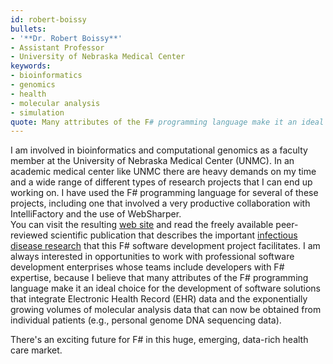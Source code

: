 ```yaml
---
id: robert-boissy
bullets:
- '**Dr. Robert Boissy**'
- Assistant Professor
- University of Nebraska Medical Center
keywords:
- bioinformatics
- genomics
- health
- molecular analysis
- simulation
quote: Many attributes of the F# programming language make it an ideal choice for ...the exponentially growing volumes of molecular analysis data
---
```

I am involved in bioinformatics and computational genomics as a faculty member at the
University of Nebraska Medical Center (UNMC).  In an academic medical center like UNMC there
are heavy demands on my time and a wide range of different types of research projects that
I can end up working on.  I have used the F# programming language
for several of these projects, including one that involved a very productive
collaboration with IntelliFactory and the use of WebSharper.  
You can visit the resulting [web site](http://app1.unmc.edu/fgx) and read the freely
available peer-reviewed scientific publication that describes the important
[infectious disease research](http://mbio.asm.org/content/4/1/e00537-12.long)
that this F# software development project facilitates.  I am always interested in
opportunities to work with professional software development enterprises whose teams include
developers with F# expertise, because I believe that many attributes of the F# programming
language make it an ideal choice for the development of software solutions that integrate
Electronic Health Record (EHR) data and the exponentially growing volumes of molecular analysis
data that can now be obtained from individual patients (e.g., personal genome DNA sequencing data).

There's an exciting future for F# in this huge, emerging, data-rich health care market.
